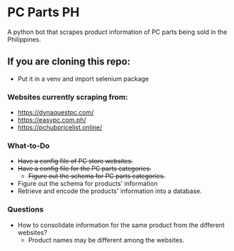 # PC Parts PH
A python bot that scrapes product information of PC parts being sold in the Philippines.

## If you are cloning this repo:
- Put it in a venv and import selenium package

### Websites currently scraping from:
- https://dynaquestpc.com/
- https://easypc.com.ph/
- https://pchubpricelist.online/

### What-to-Do
- ~~Have a config file of PC store websites.~~
- ~~Have a config file for the PC parts categories.~~
  - ~~Figure out the schema for PC parts categories.~~
- Figure out the schema for products' information
- Retrieve and encode the products' information into a database.

### Questions
- How to consolidate information for the same product from the different websites?
  - Product names may be different among the websites.
